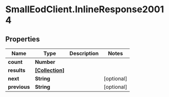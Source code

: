 # SmallEodClient.InlineResponse20014

## Properties

Name | Type | Description | Notes
------------ | ------------- | ------------- | -------------
**count** | **Number** |  | 
**results** | [**[Collection]**](Collection.md) |  | 
**next** | **String** |  | [optional] 
**previous** | **String** |  | [optional] 


